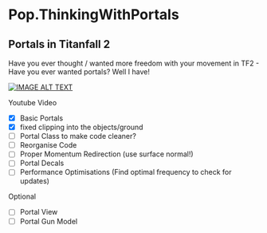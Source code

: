 # Pop.ThinkingWithPortals
## Portals in Titanfall 2
Have you ever thought / wanted more freedom with your movement in TF2 - Have you ever wanted portals? Well I have!

[![IMAGE ALT TEXT](http://img.youtube.com/vi/BeTvu1JtFeQ/0.jpg)](http://www.youtube.com/watch?v=BeTvu1JtFeQ "Preliminary showcase of portal mod for my mates Titanfall 2 | Northstar")

Youtube Video

- [x] Basic Portals
- [x] fixed clipping into the objects/ground
- [ ] Portal Class to make code cleaner?
- [ ] Reorganise Code
- [ ] Proper Momentum Redirection (use surface normal!)
- [ ] Portal Decals
- [ ] Performance Optimisations (Find optimal frequency to check for updates)

Optional
- [ ] Portal View
- [ ] Portal Gun Model
